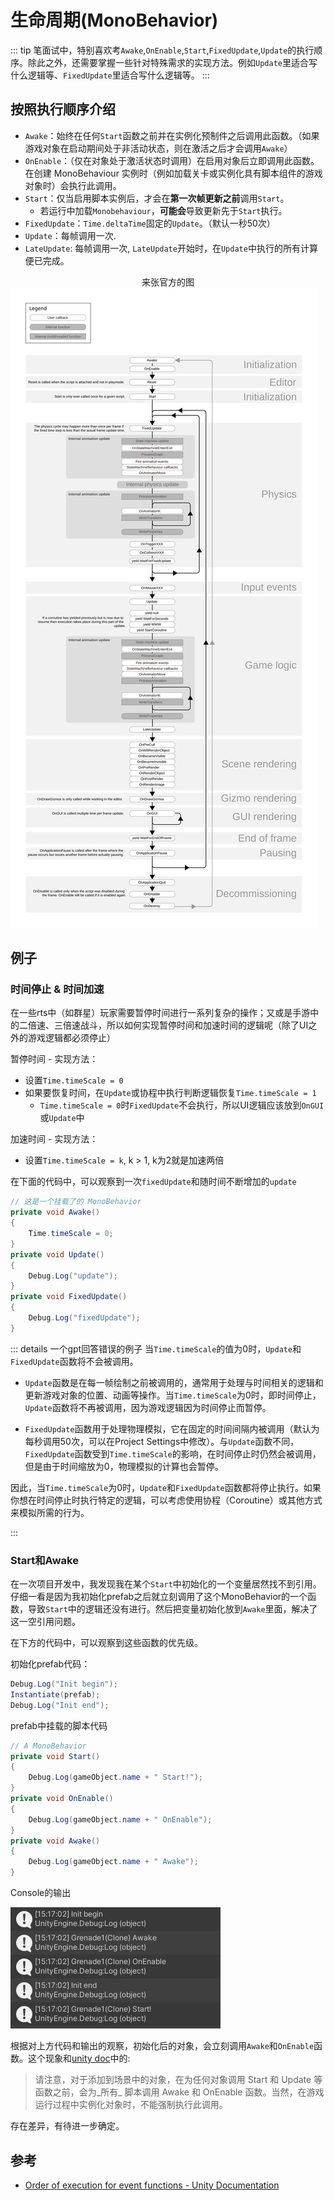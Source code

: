 # 生命周期(MonoBehavior)

::: tip
笔面试中，特别喜欢考`Awake`,`OnEnable`,`Start`,`FixedUpdate`,`Update`的执行顺序。除此之外，还需要掌握一些针对特殊需求的实现方法。例如`Update`里适合写什么逻辑等、`FixedUpdate`里适合写什么逻辑等。
:::

## 按照执行顺序介绍

- `Awake`：始终在任何`Start`函数之前并在实例化预制件之后调用此函数。（如果游戏对象在启动期间处于非活动状态，则在激活之后才会调用`Awake`）
- `OnEnable`：（仅在对象处于激活状态时调用）在启用对象后立即调用此函数。在创建 MonoBehaviour 实例时（例如加载关卡或实例化具有脚本组件的游戏对象时）会执行此调用。
- `Start`：仅当启用脚本实例后，才会在**第一次帧更新之前**调用`Start`。
    - 若运行中加载`Monobehaviour`，**可能会**导致更新先于`Start`执行。
- `FixedUpdate`：`Time.deltaTime`固定的`Update`。（默认一秒50次）
- `Update`：每帧调用一次.
- `LateUpdate`: 每帧调用一次, `LateUpdate`开始时，在`Update`中执行的所有计算便已完成。

<center>来张官方的图</center>
<img  src="./../img/monobehaviour_flowchart.svg" />


## 例子

### 时间停止 & 时间加速

在一些rts中（如群星）玩家需要暂停时间进行一系列复杂的操作；又或是手游中的二倍速、三倍速战斗，所以如何实现暂停时间和加速时间的逻辑呢（除了UI之外的游戏逻辑都必须停止）

暂停时间 - 实现方法：
- 设置`Time.timeScale = 0`
- 如果要恢复时间，在`Update`或协程中执行判断逻辑恢复`Time.timeScale = 1`
    - `Time.timeScale = 0`时`FixedUpdate`不会执行，所以UI逻辑应该放到`OnGUI`或`Update`中

加速时间 - 实现方法：
- 设置`Time.timeScale = k`, k > 1, k为2就是加速两倍


在下面的代码中，可以观察到一次`fixedUpdate`和随时间不断增加的`update`
``` csharp
// 这是一个挂载了的 MonoBehavior
private void Awake()
{
    Time.timeScale = 0;
}
private void Update()
{
    Debug.Log("update");
}
private void FixedUpdate()
{
    Debug.Log("fixedUpdate");
}
```

::: details 一个gpt回答错误的例子
当`Time.timeScale`的值为0时，`Update`和`FixedUpdate`函数将不会被调用。

- `Update`函数是在每一帧绘制之前被调用的，通常用于处理与时间相关的逻辑和更新游戏对象的位置、动画等操作。当`Time.timeScale`为0时，即时间停止，`Update`函数将不再被调用，因为游戏逻辑因为时间停止而暂停。

- `FixedUpdate`函数用于处理物理模拟，它在固定的时间间隔内被调用（默认为每秒调用50次，可以在Project Settings中修改）。与`Update`函数不同，`FixedUpdate`函数受到`Time.timeScale`的影响，在时间停止时仍然会被调用，但是由于时间缩放为0，物理模拟的计算也会暂停。

因此，当`Time.timeScale`为0时，`Update`和`FixedUpdate`函数都将停止执行。如果你想在时间停止时执行特定的逻辑，可以考虑使用协程（Coroutine）或其他方式来模拟所需的行为。

:::

### Start和Awake

在一次项目开发中，我发现我在某个`Start`中初始化的一个变量居然找不到引用。仔细一看是因为我初始化prefab之后就立刻调用了这个MonoBehavior的一个函数，导致`Start`中的逻辑还没有进行。然后把变量初始化放到`Awake`里面，解决了这一空引用问题。

在下方的代码中，可以观察到这些函数的优先级。

初始化prefab代码：

``` cs
Debug.Log("Init begin");
Instantiate(prefab);
Debug.Log("Init end");
```

prefab中挂载的脚本代码

``` cs
// A MonoBehavior
private void Start()
{
    Debug.Log(gameObject.name + " Start!");
}
private void OnEnable()
{
    Debug.Log(gameObject.name + " OnEnable");
}
private void Awake() 
{
    Debug.Log(gameObject.name + " Awake");
}
```
Console的输出

<img  src="./../img/lifetime-1.png" />


根据对上方代码和输出的观察，初始化后的对象，会立刻调用`Awake`和`OnEnable`函数。这个现象和[unity doc](https://docs.unity3d.com/cn/current/Manual/ExecutionOrder.html)中的:

> 请注意，对于添加到场景中的对象，在为任何对象调用 Start 和 Update 等函数之前，会为_所有_ 脚本调用 Awake 和 OnEnable 函数。当然，在游戏运行过程中实例化对象时，不能强制执行此调用。

存在差异，有待进一步确定。



## 参考
- [Order of execution for event functions - Unity Documentation](https://docs.unity3d.com/Manual/ExecutionOrder.html)